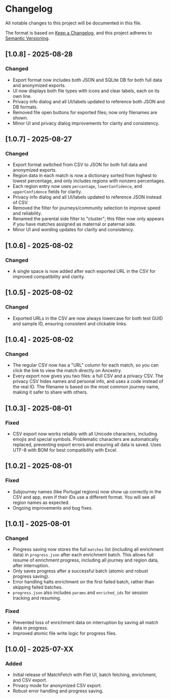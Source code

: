 # Changelog

All notable changes to this project will be documented in this file.

The format is based on [Keep a Changelog](https://keepachangelog.com/en/1.0.0/), and this project adheres to [Semantic Versioning](https://semver.org/spec/v2.0.0.html).

## [1.0.8] - 2025-08-28

### Changed

- Export format now includes both JSON and SQLite DB for both full data and anonymized exports.
- UI now displays both file types with icons and clear labels, each on its own line.
- Privacy info dialog and all UI/labels updated to reference both JSON and DB formats.
- Removed file open buttons for exported files; now only filenames are shown.
- Minor UI and privacy dialog improvements for clarity and consistency.

## [1.0.7] - 2025-08-27

### Changed

- Export format switched from CSV to JSON for both full data and anonymized exports.
- Region data in each match is now a dictionary sorted from highest to lowest percentage, and only includes regions with nonzero percentages.
- Each region entry now uses `percentage`, `lowerConfidence`, and `upperConfidence` fields for clarity.
- Privacy info dialog and all UI/labels updated to reference JSON instead of CSV.
- Removed the filter for journeys/community selection to improve speed and reliability.
- Renamed the parental side filter to "cluster"; this filter now only appears if you have matches assigned as maternal or paternal side.
- Minor UI and wording updates for clarity and consistency.

## [1.0.6] - 2025-08-02

### Changed

- A single space is now added after each exported URL in the CSV for improved compatibility and clarity.

## [1.0.5] - 2025-08-02

### Changed

- Exported URLs in the CSV are now always lowercase for both test GUID and sample ID, ensuring consistent and clickable links.

## [1.0.4] - 2025-08-02

### Changed

- The regular CSV now has a "URL" column for each match, so you can click the link to view the match directly on Ancestry.
- Every export now gives you two files: a full CSV and a privacy CSV. The privacy CSV hides names and personal info, and uses a code instead of the real ID. The filename is based on the most common journey name, making it safer to share with others.

## [1.0.3] - 2025-08-01

### Fixed

- CSV export now works reliably with all Unicode characters, including emojis and special symbols. Problematic characters are automatically replaced, preventing export errors and ensuring all data is saved. Uses UTF-8 with BOM for best compatibility with Excel.

## [1.0.2] - 2025-08-01

### Fixed

- Subjourney names (like Portugal regions) now show up correctly in the CSV and app, even if their IDs use a different format. You will see all region names as expected.
- Ongoing improvements and bug fixes.

## [1.0.1] - 2025-08-01

### Changed

- Progress saving now stores the full `matches` list (including all enrichment data) in `progress.json` after each enrichment batch. This allows full resume of enrichment progress, including all journey and region data, after interruption.
- Only saves progress after a successful batch (atomic and robust progress saving).
- Error handling halts enrichment on the first failed batch, rather than skipping failed batches.
- `progress.json` also includes `params` and `enriched_ids` for session tracking and resuming.

### Fixed

- Prevented loss of enrichment data on interruption by saving all match data in progress.
- Improved atomic file write logic for progress files.

## [1.0.0] - 2025-07-XX

### Added

- Initial release of MatchFetch with Flet UI, batch fetching, enrichment, and CSV export.
- Privacy mode for anonymized CSV export.
- Robust error handling and progress saving.
